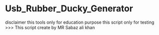 # Usb_Rubber_Ducky_Generator
disclaimer this tools only for education purpose this script only for testing >>> This script create by MR Sabaz ali khan 
